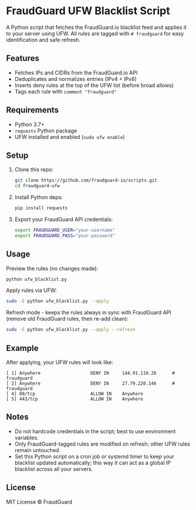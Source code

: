 # FraudGuard UFW Blacklist Script

A Python script that fetches the FraudGuard.io blacklist feed and applies it to your server using UFW. All rules are tagged with `# fraudguard` for easy identification and safe refresh.

## Features
- Fetches IPs and CIDRs from the FraudGuard.io API
- Deduplicates and normalizes entries (IPv4 + IPv6)
- Inserts deny rules at the top of the UFW list (before broad allows)
- Tags each rule with `comment "fraudguard"`

## Requirements
- Python 3.7+
- `requests` Python package
- UFW installed and enabled (`sudo ufw enable`)

## Setup
1. Clone this repo:
   ```bash
   git clone https://github.com/fraudguard-io/scripts.git
   cd fraudguard-ufw
   ```

2. Install Python deps:
   ```bash
   pip install requests
   ```

3. Export your FraudGuard API credentials:
   ```bash
   export FRAUDGUARD_USER="your-username"
   export FRAUDGUARD_PASS="your-password"
   ```

## Usage
Preview the rules (no changes made):
```bash
python ufw_blacklist.py
```

Apply rules via UFW:
```bash
sudo -E python ufw_blacklist.py --apply
```

Refresh mode - keeps the rules always in sync with FraudGuard API (remove old FraudGuard rules, then re-add clean):
```bash
sudo -E python ufw_blacklist.py --apply --refresh
```

## Example
After applying, your UFW rules will look like:
```
[ 1] Anywhere                   DENY IN     144.91.118.26      # fraudguard
[ 2] Anywhere                   DENY IN     27.79.220.146      # fraudguard
[ 4] 80/tcp                     ALLOW IN    Anywhere
[ 5] 443/tcp                    ALLOW IN    Anywhere
```

## Notes
- Do not hardcode credentials in the script; best to use environment variables.
- Only FraudGuard-tagged rules are modified on refresh; other UFW rules remain untouched.
- Set this Python script on a cron job or systemd timer to keep your blacklist updated automatically; this way it can act as a global IP blacklist across all your servers.

## License
MIT License © FraudGuard